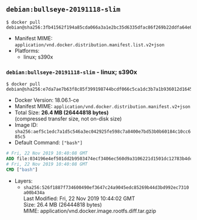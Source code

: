 ## `debian:bullseye-20191118-slim`

```console
$ docker pull debian@sha256:3fb41562f194a85cda066a3a1e2bc35d6335dfac86f269b22ddfa64e078e0078
```

-	Manifest MIME: `application/vnd.docker.distribution.manifest.list.v2+json`
-	Platforms:
	-	linux; s390x

### `debian:bullseye-20191118-slim` - linux; s390x

```console
$ docker pull debian@sha256:e7da7ae7b63f8c85f399198744bcdf066c5ca1dc3b7a1b936012d1645c4c587b
```

-	Docker Version: 18.06.1-ce
-	Manifest MIME: `application/vnd.docker.distribution.manifest.v2+json`
-	Total Size: **26.4 MB (26444818 bytes)**  
	(compressed transfer size, not on-disk size)
-	Image ID: `sha256:aef5c1edc7a1d5c546a3ec042925fe598c7a8400e7bd53b0b60184c10cc685c5`
-	Default Command: `["bash"]`

```dockerfile
# Fri, 22 Nov 2019 10:40:08 GMT
ADD file:034196e4ef501dd2b9503474ecf3406ec560d9a3106221d1501dc12783b4dc23 in / 
# Fri, 22 Nov 2019 10:40:08 GMT
CMD ["bash"]
```

-	Layers:
	-	`sha256:526f1887f734600490ef3647c24a9045edc85269b44d3bd992ec7310a00b434a`  
		Last Modified: Fri, 22 Nov 2019 10:44:02 GMT  
		Size: 26.4 MB (26444818 bytes)  
		MIME: application/vnd.docker.image.rootfs.diff.tar.gzip
